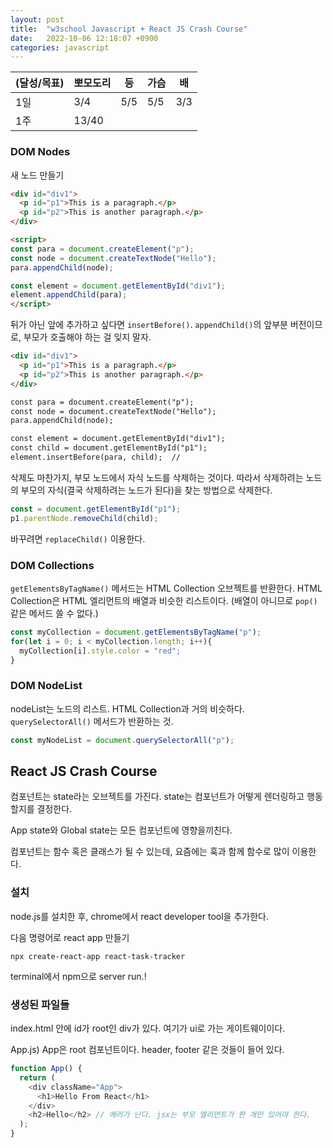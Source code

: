 ```yaml
---
layout: post
title:  "w3school Javascript + React JS Crash Course"
date:   2022-10-06 12:18:07 +0900
categories: javascript
---
```


| (달성/목표) | 뽀모도리  | 등 | 가슴 | 배 |
|----|-------|---|-------|----|
| 1일 | 3/4   | 5/5 | 5/5 | 3/3 |
| 1주 | 13/40 |   |       |


### DOM Nodes

새 노드 만들기

```html
<div id="div1">
  <p id="p1">This is a paragraph.</p>
  <p id="p2">This is another paragraph.</p>
</div>

<script>
const para = document.createElement("p");
const node = document.createTextNode("Hello");
para.appendChild(node);

const element = document.getElementById("div1");
element.appendChild(para);
</script>

```

뒤가 아닌 앞에 추가하고 싶다면 `insertBefore()`. `appendChild()`의 앞부분 버전이므로, 부모가 호출해야 하는 걸 잊지 말자.

```html
<div id="div1">
  <p id="p1">This is a paragraph.</p>
  <p id="p2">This is another paragraph.</p>
</div>

const para = document.createElement("p");
const node = document.createTextNode("Hello");
para.appendChild(node);

const element = document.getElementById("div1");
const child = document.getElementById("p1");
element.insertBefore(para, child);  // 
```


삭제도 마찬가지, 부모 노드에서 자식 노드를 삭제하는 것이다. 따라서 삭제하려는 노드의 부모의 자식(결국 삭제하려는 노드가 된다)을 찾는 방법으로 삭제한다. 

```js
const = document.getElementById("p1");
p1.parentNode.removeChild(child);
```

바꾸려면 `replaceChild()` 이용한다.


### DOM Collections

`getElementsByTagName()` 메서드는 HTML Collection 오브젝트를 반환한다. HTML Collection은 HTML 엘리먼트의 배열과 비슷한 리스트이다. (배열이 아니므로 `pop()` 같은 메서드 쓸 수 없다.)

```js
const myCollection = document.getElementsByTagName("p");
for(let i = 0; i < myCollection.length; i++){
  myCollection[i].style.color = "red";
}
```

### DOM NodeList

nodeList는 노드의 리스트. HTML Collection과 거의 비슷하다. `querySelectorAll()` 메서드가 반환하는 것.

```js
const myNodeList = document.querySelectorAll("p");
```




## React JS Crash Course

컴포넌트는 state라는 오브젝트를 가진다. state는 컴포넌트가 어떻게 렌더링하고 행동할지를 결정한다.

App state와 Global state는 모든 컴포넌트에 영향을끼친다.

컴포넌트는 함수 혹은 클래스가 될 수 있는데, 요즘에는 훅과 함께 함수로 많이 이용한다.

### 설치

node.js를 설치한 후, chrome에서 react developer tool을 추가한다.

다음 명령어로 react app 만들기
```
npx create-react-app react-task-tracker
```

terminal에서 npm으로 server run.!

### 생성된 파일들

index.html 안에 id가 root인 div가 있다. 여기가 ui로 가는 게이트웨이이다.

App.js) App은 root 컴포넌트이다. header, footer 같은 것들이 들어 있다.

```js
function App() {
  return (
    <div className="App">
      <h1>Hello From React</h1>
    </div>
    <h2>Hello</h2> // 에러가 난다. jsx는 부모 엘리먼트가 한 개만 있어야 한다.
  );
}
```





